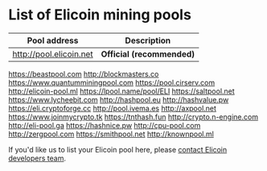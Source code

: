 # List of Elicoin mining pools

Pool address | Description
------------ | -----------
http://pool.elicoin.net | **Official (recommended)**
https://beastpool.com
http://blockmasters.co
https://www.quantumminingpool.com
https://pool.cirserv.com
http://elicoin-pool.ml
https://lpool.name/pool/ELI
https://saltpool.net
https://www.lycheebit.com
http://hashpool.eu 
http://hashvalue.pw
https://eli.cryptoforge.cc
http://pool.ivema.es
http://axpool.net
https://www.joinmycrypto.tk
https://tnthash.fun
http://crypto.n-engine.com
http://eli-pool.ga
https://hashnice.pw
http://cpu-pool.com
http://zergpool.com
https://smithpool.net
http://knownpool.ml

If you'd like us to list your Elicoin pool here, please [contact Elicoin developers team](./README.md#contact-info-and-links).
